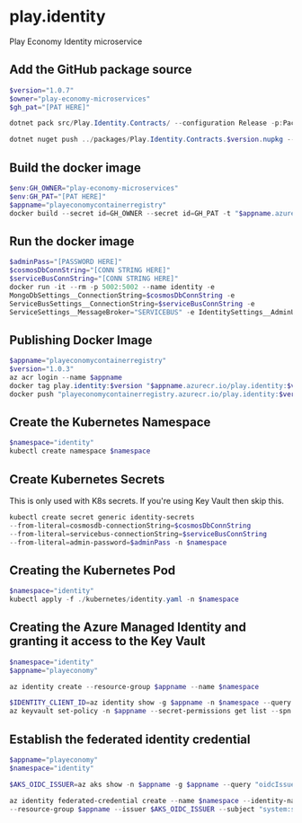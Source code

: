 # play.identity
Play Economy Identity microservice

## Add the GitHub package source
```powershell
$version="1.0.7"
$owner="play-economy-microservices"
$gh_pat="[PAT HERE]"

dotnet pack src/Play.Identity.Contracts/ --configuration Release -p:PackageVersion=$version -p:RepositoryUrl=https://github.com/$owner/play.identity -o ../packages

dotnet nuget push ../packages/Play.Identity.Contracts.$version.nupkg --api-key $gh_pat --source "github"
```

## Build the docker image
```powershell
$env:GH_OWNER="play-economy-microservices"
$env:GH_PAT="[PAT HERE]"
$appname="playeconomycontainerregistry"
docker build --secret id=GH_OWNER --secret id=GH_PAT -t "$appname.azurecr.io/play.identity:$version" .
```

## Run the docker image
```powershell
$adminPass="[PASSWORD HERE]"
$cosmosDbConnString="[CONN STRING HERE]"
$serviceBusConnString="[CONN STRING HERE]"
docker run -it --rm -p 5002:5002 --name identity -e 
MongoDbSettings__ConnectionString=$cosmosDbConnString -e 
ServiceBusSettings__ConnectionString=$serviceBusConnString -e 
ServiceSettings__MessageBroker="SERVICEBUS" -e IdentitySettings__AdminUserPassword=$adminPass play.identity:$version
```

## Publishing Docker Image 
```powershell
$appname="playeconomycontainerregistry"
$version="1.0.3"
az acr login --name $appname 
docker tag play.identity:$version "$appname.azurecr.io/play.identity:$version"
docker push "playeconomycontainerregistry.azurecr.io/play.identity:$version"
```

## Create the Kubernetes Namespace
```powershell
$namespace="identity"
kubectl create namespace $namespace 
```

## Create Kubernetes Secrets
This is only used with K8s secrets. If you're using Key Vault then skip this.
```powershell
kubectl create secret generic identity-secrets 
--from-literal=cosmosdb-connectionString=$cosmosDbConnString
--from-literal=servicebus-connectionString=$serviceBusConnString
--from-literal=admin-password=$adminPass -n $namespace
```

## Creating the Kubernetes Pod
```powershell
$namespace="identity"
kubectl apply -f ./kubernetes/identity.yaml -n $namespace
```

## Creating the Azure Managed Identity and granting it access to the Key Vault
```powershell
$namespace="identity"
$appname="playeconomy"

az identity create --resource-group $appname --name $namespace

$IDENTITY_CLIENT_ID=az identity show -g $appname -n $namespace --query clientId -otsv
az keyvault set-policy -n $appname --secret-permissions get list --spn $IDENTITY_CLIENT_ID
```

## Establish the federated identity credential
```powershell PowerShell
$appname="playeconomy"
$namespace="identity" 

$AKS_OIDC_ISSUER=az aks show -n $appname -g $appname --query "oidcIssuerProfile.issuerUrl" -otsv

az identity federated-credential create --name $namespace --identity-name $namespace 
--resource-group $appname --issuer $AKS_OIDC_ISSUER --subject "system:serviceaccount:${namespace}:${namespace}-serviceaccount"
```
